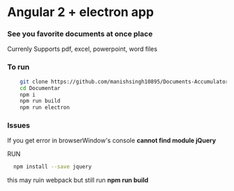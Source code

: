 # Angular 2 + electron app
### See you favorite documents at once place

Currenly Supports pdf, excel, powerpoint, word files

### To run
```sh 
    git clone https://github.com/manishsingh10895/Documents-Accumulator.git Documentar
    cd Documentar
    npm i
    npm run build
    npm run electron
```

### Issues 

  If you get error in browserWindow's console **cannot find module jQuery** 
  
  RUN
  ```sh
    npm install --save jquery
  ```
  this may ruin webpack but still run **npm run build** 

